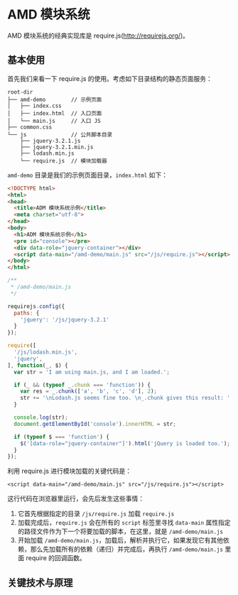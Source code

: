 # AMD 模块系统


AMD 模块系统的经典实现库是 require.js(http://requirejs.org/)。

## 基本使用

首先我们来看一下 require.js 的使用。考虑如下目录结构的静态页面服务：

```
root-dir
├── amd-demo        // 示例页面
│   ├── index.css
│   ├── index.html  // 入口页面
│   └── main.js     // 入口 JS
├── common.css
└── js              // 公共脚本目录
    ├── jquery-3.2.1.js
    ├── jquery-3.2.1.min.js
    ├── lodash.min.js
    └── require.js  // 模块加载器
```

`amd-demo` 目录是我们的示例页面目录，`index.html` 如下：

```html
<!DOCTYPE html>
<html>
<head>
  <title>ADM 模块系统示例</title>
  <meta charset="utf-8">
</head>
<body>
  <h1>ADM 模块系统示例</h1>
  <pre id="console"></pre>
  <div data-role="jquery-container"></div>
  <script data-main="/amd-demo/main.js" src="/js/require.js"></script>
</body>
</html>
```

```javascript
/**
 * /amd-demo/main.js
 */

requirejs.config({
  paths: {
    'jquery': '/js/jquery-3.2.1'
  }
});

require([
  '/js/lodash.min.js',
  'jquery',
], function(_, $) {
  var str = 'I am using main.js, and I am loaded.';

  if (_ && (typeof _.chunk === 'function')) {
    var res = _.chunk(['a', 'b', 'c', 'd'], 2);
    str += '\nLodash.js seems fine too. \n_.chunk gives this result: ' + JSON.stringify(res);
  }

  console.log(str);
  document.getElementById('console').innerHTML = str;

  if (typeof $ === 'function') {
    $('[data-role="jquery-container"]').html('jQuery is loaded too.');
  }
});
```

利用 require.js 进行模块加载的关键代码是：

```
<script data-main="/amd-demo/main.js" src="/js/require.js"></script>
```

这行代码在浏览器里运行，会先后发生这些事情：

1. 它首先根据指定的目录 `/js/require.js` 加载 `require.js`
2. 加载完成后，`require.js` 会在所有的 `script` 标签里寻找 `data-main` 属性指定的路径文件作为下一个将要加载的脚本，在这里，就是 `/amd-demo/main.js`
3. 开始加载 `/amd-demo/main.js`，加载后，解析并执行它，如果发现它有其他依赖，那么先加载所有的依赖（递归）并完成后，再执行 `/amd-demo/main.js` 里面 require 的回调函数。

## 关键技术与原理
